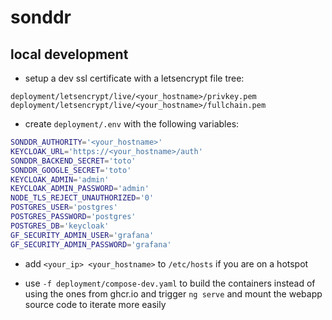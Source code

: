 # sonddr

## local development

- setup a dev ssl certificate with a letsencrypt file tree:
```
deployment/letsencrypt/live/<your_hostname>/privkey.pem
deployment/letsencrypt/live/<your_hostname>/fullchain.pem
```

- create `deployment/.env` with the following variables:
```bash
SONDDR_AUTHORITY='<your_hostname>'
KEYCLOAK_URL='https://<your_hostname>/auth'
SONDDR_BACKEND_SECRET='toto'
SONDDR_GOOGLE_SECRET='toto'
KEYCLOAK_ADMIN='admin'
KEYCLOAK_ADMIN_PASSWORD='admin'
NODE_TLS_REJECT_UNAUTHORIZED='0'
POSTGRES_USER='postgres'
POSTGRES_PASSWORD='postgres'
POSTGRES_DB='keycloak'
GF_SECURITY_ADMIN_USER='grafana'
GF_SECURITY_ADMIN_PASSWORD='grafana'
```

- add `<your_ip> <your_hostname>` to `/etc/hosts` if you are on a hotspot

- use `-f deployment/compose-dev.yaml` to build the containers instead of using the ones from ghcr.io and trigger `ng serve` and mount the webapp source code to iterate more easily

